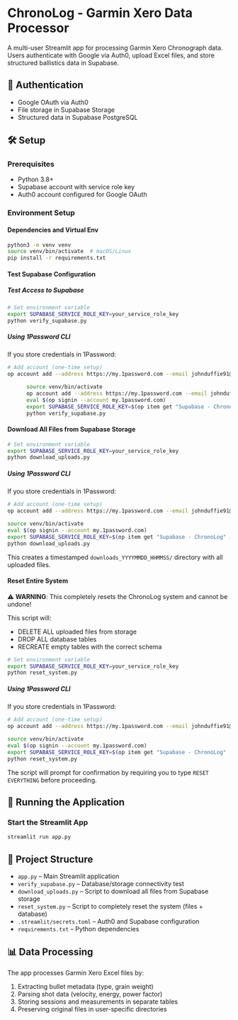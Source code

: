 
# ChronoLog - Garmin Xero Data Processor

A multi-user Streamlit app for processing Garmin Xero Chronograph data. Users authenticate with Google via Auth0, upload Excel files, and store structured ballistics data in Supabase.

## 🔐 Authentication

- Google OAuth via Auth0
- File storage in Supabase Storage
- Structured data in Supabase PostgreSQL

## 🛠 Setup

### Prerequisites
- Python 3.8+
- Supabase account with service role key
- Auth0 account configured for Google OAuth

### Environment Setup
#### Dependencies and Virtual Env
```bash
python3 -m venv venv
source venv/bin/activate  # macOS/Linux
pip install -r requirements.txt
```

#### Test Supabase Configuration

##### Test Access to Supabase
```bash
# Set environment variable
export SUPABASE_SERVICE_ROLE_KEY=your_service_role_key
python verify_supabase.py
```

##### Using 1Password CLI
If you store credentials in 1Password:
```bash
# Add account (one-time setup)
op account add --address https://my.1password.com --email johnduffie91@gmail.com

      source venv/bin/activate
      op account add --address https://my.1password.com --email johnduffie91@gmail.com
      eval $(op signin --account my.1password.com)
      export SUPABASE_SERVICE_ROLE_KEY=$(op item get "Supabase - ChronoLog" --vault "Private" --field "service_role secret")
      python verify_supabase.py
```

#### Download All Files from Supabase Storage

```bash
# Set environment variable
export SUPABASE_SERVICE_ROLE_KEY=your_service_role_key
python download_uploads.py
```

##### Using 1Password CLI
If you store credentials in 1Password:
```bash
# Add account (one-time setup)
op account add --address https://my.1password.com --email johnduffie91@gmail.com

source venv/bin/activate
eval $(op signin --account my.1password.com)
export SUPABASE_SERVICE_ROLE_KEY=$(op item get "Supabase - ChronoLog" --vault "Private" --field "service_role secret")
python download_uploads.py
```

This creates a timestamped `downloads_YYYYMMDD_HHMMSS/` directory with all uploaded files.

#### Reset Entire System

⚠️ **WARNING**: This completely resets the ChronoLog system and cannot be undone!

This script will:
- DELETE ALL uploaded files from storage
- DROP ALL database tables
- RECREATE empty tables with the correct schema

```bash
# Set environment variable
export SUPABASE_SERVICE_ROLE_KEY=your_service_role_key
python reset_system.py
```

##### Using 1Password CLI
If you store credentials in 1Password:
```bash
# Add account (one-time setup)
op account add --address https://my.1password.com --email johnduffie91@gmail.com

source venv/bin/activate
eval $(op signin --account my.1password.com)
export SUPABASE_SERVICE_ROLE_KEY=$(op item get "Supabase - ChronoLog" --vault "Private" --field "service_role secret")
python reset_system.py
```

The script will prompt for confirmation by requiring you to type `RESET EVERYTHING` before proceeding.



## 🚀 Running the Application

### Start the Streamlit App
```bash
streamlit run app.py
```

## 📁 Project Structure

- `app.py` – Main Streamlit application
- `verify_supabase.py` – Database/storage connectivity test
- `download_uploads.py` – Script to download all files from Supabase storage
- `reset_system.py` – Script to completely reset the system (files + database)
- `.streamlit/secrets.toml` – Auth0 and Supabase configuration
- `requirements.txt` – Python dependencies

## 📊 Data Processing

The app processes Garmin Xero Excel files by:
1. Extracting bullet metadata (type, grain weight)
2. Parsing shot data (velocity, energy, power factor)
3. Storing sessions and measurements in separate tables
4. Preserving original files in user-specific directories
